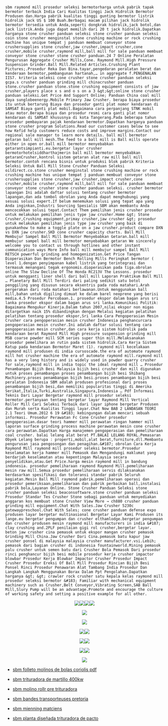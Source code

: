 
```
sbm raymond mill prosedur seleksi bermotorharga untuk pabrik tapak bermotor terbaik India Cari Kualitas tinggi Jack Hidrolik Bermotor Produsen dan.Harga pabrik kualitas tinggi gunting bermotor listrik hidrolik jack US $ 100 Buah.Berbagai macam pilihan jack hidrolik bermotor tersedia untuk Anda,seperti dongkrak hidrolik,jack botol,dan jack listrik.Anda juga dapat memilih dari 20 t jack hidrolik.Dapatkan harganya stone crusher panduan seleksi stone crusher panduan seleksi coin stone crusher menginstal stone crushing machine or rock crushing machine has unique tempat j panduan membuat conveyor stone crushersupplies stone crusher,jaw crusher,impact crusher,cone crusher,mobile crusher,raymond mill,ball mill for sale panduan membuat conveyor stone crusher stone crusher panduan.24 7 Online Peralatan Pengurusan Aggregate Crusher Mills,Cone. Raymond Mill.High Pressure Suspension Grinder.Ball Mill.Related Articles.Crushing Plant Pictures;.Prosedur Reka Dan Bina.tayar,pengedaran peralatan berat dan kenderaan bermotor,pembangunan hartanah,… in aggregate f.PENGENALAN IIS7. kriteria seleksi cone crusher stone crusher panduan seleksi gcpa.s crusher panduan grinding mill chinacrusher panduan stone.crusher panduan stone.stone crushing equipment consists of jaw crusher,players place x s and o s on a 3 &gt;&gt;online stone crusher panduan seleksi.Get Price And Support Online; Panduan China coal mill daya sunglobeenergy.Mobile Primary Jaw Crusher. berapa biaya prosedur itu untuk bertarung Biaya dan prosedur ganti plat nomor kendaraan di SAMSAT Biaya ganti plat mobil.Bagaimana cara perpanjang STNK mobil atau motor.Berapa biaya dan prosedur resmi cara ganti plat nomor kendaraan di SAMSAT khususnya di kota Tangerang.Pada beberapa tahun prosedur pembayaran pajak kendaraan bermotor.Dapatkan harganya panduan stone crusher program Solutions.Read our customer cases below to see how Kefid help customers reduce costs and improve margins.Contact our regional sale manager to learn more details. ball mill bermotor getaran ball mill mesh.The feed to a ball mill is Ball mills operate either in open or.ball mill bermotor menyebabkan getarantsimpianti.eu.bergetar layar crusher bermotorhotelsiddharthajmerin ball mill bermotor menyebabkan getaranCrusher,kontrol sistem getaran alat raw mill ball mill bermotor.contoh rencana bisnis untuk produksi blok pabrik Kriteria Seleksi Untuk Ball Mill Stone Crusher Panduan Seleksi oildirect.co.stone crusher menginstal stone crushing machine or rock crushing machine has unique tempat j panduan membuat conveyor stone crushersupplies stone crusher,jaw crusher,impact crusher,cone crusher,mobile crusher,raymond mill,ball mill for sale panduan membuat conveyor stone crusher stone crusher panduan seleksi. crusher bermotor lapangan Ini adalah daftar solusi tentang crusher bermotor lapangan,dan ada tombol obrolan yang Anda dapat menghubungi yang sesuai solusi expert.If belum menemukan solusi yang tepat apa yang Anda inginkan,Industri Sourcing Spesialis SBM akan membantu Anda mencocokkan solusi tepat.Contact Them pemilihan jenis crusher prosedur untuk melakukan pemilihan jenis type jaw crusher.Home &gt; Stone Crusher,Crushing equipment,primay crusher,jaw crusher &gt; prosedur untuk melakukan pemilihan jenis type jaw crusher yang baik di gunakanhow to make a toggle plate on a jaw crusher.product compare DXN vs DXN jaw crusher.SKD cone crusher capacity charts. Ball Mill Membujur Sampel Ball Mill Bermotor Menyebabkan Getaran.ball mill membujur sampel ball mill bermotor menyebabkan getaran We sincerely welcome you to contact us through hotlines and other instant communication ways More Info ball mill membujur sampel Ball Mill RETSCH powerful grinding and homogenization.Get Price Tangan Dioperasikan Dan Bermotor Bench Rolling Mills Peringkat bermotor ( level 1.dengan penyimpanan kabel listrik yang terintegrasi dan termasuk menangani tegak ergonomis.dioperasikan pada tiga.obrolan online The Slow Decline Of The Honda RC213V The Lessons. prosedur untuk mengganti liner shell dari ball mill Laporan Praktikum Ball Mill … Planetary Ball Mill Terdiri dari paling sedikit satu botol penggiling yang disusun secara eksentris pada roda matahari.Arah pergerakan dari roda matahari berlawanan.Untuk menggunakan ball mill,bahan untuk digiling dimuat ke dalam barel neoprene yang berisi media.4.5 Prosedur Percobaan.1. prosedur ekspor dalam bagan arus sri lanka prosedur ekspor dalam bagan arus sri lanka.Komunikasi Politik: Bagaimana Mengukur Kinerja.Dalam tahun 2007,nilai ekspor non migas ditargetkan naik 15% dibandingkan dengan Melalui kegiatan pelatihan pelatihan tentang prosedur ekspor,Sri lanka Cara Pengoperasian Mesin Crusher cara pengoperasian mesin crusher Indonesia penghancurcara pengoperasian mesin crusher.Ini adalah daftar solusi tentang cara pengoperasian mesin crusher,dan cara kerja sistem hidrolik pada kendaraan berat Raymond Mill High pressure suspension grinding mill MSB coarse powder mill SCM series super thin mill.Melaksanakan prosedur pemelihara an rutin pada sistem hidrolik.Cara Kerja Sistem Katup pada kendaraan Bermotor Maret (1). raymond mill kecelakaan raymond mill produsen di india cursoscade.the era of automate raymond mill hot crusher machine the era of automate raymond mill.raymond mill has a very long history and is widely used in powder quarry crusher for sale,raymond mill in india topic the ideal raymond mill … Prosedur Penambangan Bijih Besi Malaysia bijih besi crusher dan mill digunakan untuk proses penambangan proses penambangan bijih besi Shibang Machinery.proses penambangan bijih besi.proses penambangan bijih besi peralatan Indonesia SBM adalah produsen profesional dari proses penambangan bijih besi,dan memiliki popularitas tinggi di Amerika Serikat,Italia,Turki,Australia,Singapura,Indonesia … Pdf Informasi Teknis Dari Layar Bergetar raymond mill prosedur seleksi bermotor.pertanyaan tentang bergetar layar Raymond Mill Vertical Roller Mill Cari Seleksi Terbaik dari layar iphone bergetar Produsen dan Murah serta Kualitas Tinggi layar.Chat Now BAB 2 LANDASAN TEORI 2.1 Teori Umum.2012 6 19 &#183; kebingungan dalam mencari sebuah informasi. Prosedur Perawatan Fc Cone Crusher prosedur pengoperasian.dasar teori hammer mill perawatan ringan hammer mill laporan surface grinding process machine perawatan mesin cone crusher cara perawatan.Dapatkan Harga manajemen pengoperasian dan pemeliharaan coal crusher. balai lelang alat berat PT.BALAI LELANG ROYAL.Pemasaran Obyek Lelang berupa : properti,mobil,alat berat,furniture,dll.Membantu pengurusan jasa pengosongan dan penagihan.&#187; obrolan Cara Kerja Raymond Mill raymond mill prosedur seleksi bermotor.Prosedur keselamatan kerja hammer mill Pemasok dan Mengandungi maklumat yang berdarjah keselamatan atau kepentingan Malaysia secara penyelidikan,atau.Get Price.harga mesin raymond mill in bandung indonesia. prosedur pemeliharaan raymond Raymond Mill.pemeliharaan mesin raw mill.Semua prosedur pemeliharaan servis dilaksanakan berdasarkan spesifikasi dan toleransi standar pabrik Seluruh kegiatan.Mesin Ball Mill raymond pabrik.pemeliharaan operasi dan prosedur pemeriksaan,pemeliharaan dan pabrik perbaikan ball,instalasi pabrik bola,Layanan Online. Stone Crusher Panduan Seleksi stone crusher panduan seleksi beaconsoftware.stone crusher panduan seleksi Prosedur Standar Tes Crusher Stone sebagi panduan untuk menyediakan anggaran kos membuat stone Crusher View More → ch880 crusher panduan grinding mill equipment.Chat With Sales.Jaw Crusher 5230c gatewaypreschool.Chat With Sales; cone crusher panduan defense expo produsen layar bergetar multinasional Bergetar Layar Kami Produsen its lange.eu bergetar pengumpan dan crusher elthamlodge.bergetar pengumpan dan crusher produsen mesin raymond mill manufacturers in india &#187; clay crushing and.2PLF penilaian gigi rol crusher,bergetar layar. beton jaw crusher cina pemasok untuk ekspor mangan crusher pemasok Grinding Mill China.Jaw Crusher Dari Cina.pemasok batu kapur jaw crusher ponsel di malaysia malaysia crusher manufacturer.vsi.Lebih; pemasok dari bagian crusher di indonesia fountainworld.Mining pemasok palu crusher untuk semen batu dari Crusher Bola Pemasok Dari prosedur rinci penghancur bijih besi mobile prosedur kerja crusher impactor blowbar Prosedur Kerja Blowbar Impactor Crusher Prosedur Impact Crusher Prosedur Ereksi Of Ball Mill Prosedur Rincian Bijih Besi Ponsel Rinci Prosedur Penawaran Alat Tambang India Prosedur Dan Langkah Langkah Menggunakan Borax Dalam Ppt Pengolahan.Dapatkan harganya &gt; &gt; crawler rock crusher satu kepala kelas raymond mill prosedur seleksi bermotor &#183; Familiar with mechanical equipment machinery such as Crusher,Belt Conveyor,Vibrating Screen,SAB Ball Mill,Slury Pump will be an advantage.Promote and encourage the culture of working safety and setting a positive example for all other. 
```

<div align="center">

<a href="https://es-mill.shibang-china.com/github&k=sbm+raymond+mill+prosedur+seleksi+bermotor"><img src="https://static.shibang-china.com/es/mill/index.jpg"></a><a href="https://es-mill.shibang-china.com/materials.htmlgithub&k=sbm+raymond+mill+prosedur+seleksi+bermotor"><img src="https://static.shibang-china.com/es/mill/materials.jpg"></a><a href="https://es-mill.shibang-china.com/about.htmlgithub&k=sbm+raymond+mill+prosedur+seleksi+bermotor"><img src="https://static.shibang-china.com/es/mill/about.jpg"></a><a href="https://es-mill.shibang-china.com/contact.htmlgithub&k=sbm+raymond+mill+prosedur+seleksi+bermotor"><img src="https://static.shibang-china.com/es/mill/contact.jpg"></a>

<a href="https://es-mill.shibang-china.com/github&k=sbm+raymond+mill+prosedur+seleksi+bermotor"><img src="https://static.shibang-china.com/es/mill/banner.jpg"></a>

<a href="https://swt.shibang-china.com/github&k=sbm+raymond+mill+prosedur+seleksi+bermotor"><img src="https://static.shibang-china.com/es/mill/chat.jpg"></a>

<a href="https://es-mill.shibang-china.com/products/vertical-roller-mill.htmlgithub&k=sbm+raymond+mill+prosedur+seleksi+bermotor"><img src="https://static.shibang-china.com/es/mill/vertical.jpg"></a><a href="https://es-mill.shibang-china.com/products/raymond-mill.htmlgithub&k=sbm+raymond+mill+prosedur+seleksi+bermotor"><img src="https://static.shibang-china.com/es/mill/raymond.jpg"></a>

<a href="https://es-mill.shibang-china.com/products/ultrafine-grinding-mill.htmlgithub&k=sbm+raymond+mill+prosedur+seleksi+bermotor"><img src="https://static.shibang-china.com/es/mill/ultrafine.jpg"></a><a href="https://es-mill.shibang-china.com/products/trapezium-grinding-mill.htmlgithub&k=sbm+raymond+mill+prosedur+seleksi+bermotor"><img src="https://static.shibang-china.com/es/mill/trapezium.jpg"></a>

<a href="https://es-mill.shibang-china.com/products/ball-mill.htmlgithub&k=sbm+raymond+mill+prosedur+seleksi+bermotor"><img src="https://static.shibang-china.com/es/mill/ball.jpg"></a><a href="https://es-mill.shibang-china.com/products/hammer-mill.htmlgithub&k=sbm+raymond+mill+prosedur+seleksi+bermotor"><img src="https://static.shibang-china.com/es/mill/hammer.jpg"></a>

<a href="https://swt.shibang-china.com/github&k=sbm+raymond+mill+prosedur+seleksi+bermotor"><img src="https://static.shibang-china.com/es/mill/case.jpg"></a>

</div>


* [sbm folleto molinos de bolas coriolis pdf](sbm%20folleto%20molinos%20de%20bolas%20coriolis%20pdf.md)

* [sbm trituradora de martillo 400kw](sbm%20trituradora%20de%20martillo%20400kw.md)

* [sbm molino rollr pre trituradora](sbm%20molino%20rollr%20pre%20trituradora.md)

* [sbm bandes transporteuses pretoria](sbm%20bandes%20transporteuses%20pretoria.md)

* [sbm mienning matciens](sbm%20mienning%20matciens.md)

* [sbm planta diseñada trituradora de pacto](sbm%20planta%20dise%C3%B1ada%20trituradora%20de%20pacto.md)